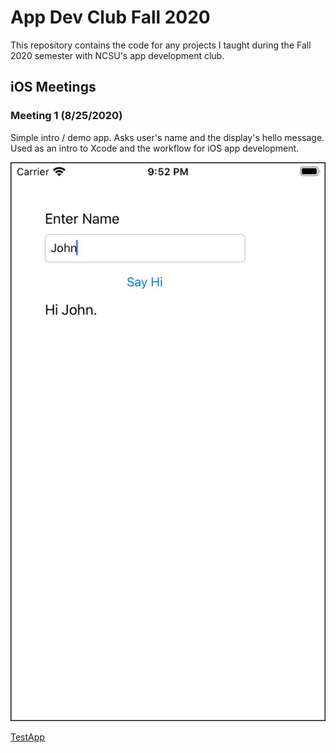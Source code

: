 # App Dev Club Fall 2020

This repository contains the code for any projects I taught during the Fall 2020 semester with NCSU's app development club.

## iOS Meetings

### Meeting 1 (8/25/2020)

Simple intro / demo app. Asks user's name and the display's hello message. Used as an intro to Xcode and the workflow for iOS app development.

![SCREENSHOT](TestApp/screenshot.jpg)

[TestApp](./TestApp)

